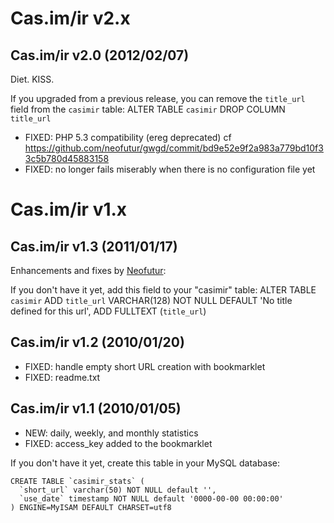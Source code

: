 # Cas.im/ir v2.x

## Cas.im/ir v2.0 (2012/02/07)

Diet. KISS.

If you upgraded from a previous release, you can remove the `title_url` field from the `casimir` table:
    ALTER TABLE `casimir` DROP COLUMN `title_url`

- FIXED: PHP 5.3 compatibility (ereg deprecated)
  cf https://github.com/neofutur/gwgd/commit/bd9e52e9f2a983a779bd10f33c5b780d45883158
- FIXED: no longer fails miserably when there is no configuration file yet

# Cas.im/ir v1.x

## Cas.im/ir v1.3 (2011/01/17)

Enhancements and fixes by [Neofutur](https://github.com/neofutur):

If you don't have it yet, add this field to your "casimir" table:
    ALTER TABLE `casimir` ADD `title_url` VARCHAR(128) NOT NULL DEFAULT 'No title defined for this url', ADD FULLTEXT (`title_url`)

## Cas.im/ir v1.2 (2010/01/20)

- FIXED: handle empty short URL creation with bookmarklet
- FIXED: readme.txt

## Cas.im/ir v1.1 (2010/01/05)

- NEW: daily, weekly, and monthly statistics
- FIXED: access_key added to the bookmarklet

If you don't have it yet, create this table in your MySQL database:

    CREATE TABLE `casimir_stats` (
      `short_url` varchar(50) NOT NULL default '',
      `use_date` timestamp NOT NULL default '0000-00-00 00:00:00'
    ) ENGINE=MyISAM DEFAULT CHARSET=utf8


